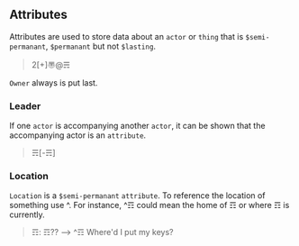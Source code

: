 ## Attributes
Attributes are used to store data about an `actor` or `thing` that is `$semi-permanant`, `$permanant` but not `$lasting`.

> 2[+]〠@☴

`Owner` always is put last.

### Leader
If one `actor` is accompanying another `actor`, it can be shown that the accompanying actor is an `attribute`.

> ☴[-☴]

### Location
`Location` is a `$semi-permanant` `attribute`.  To reference the location of something use ^.  For instance, ^☶ could mean the home of ☶ or where ☶ is currently.

> ☶: ☶?? --> ^☶ Where'd I put my keys?